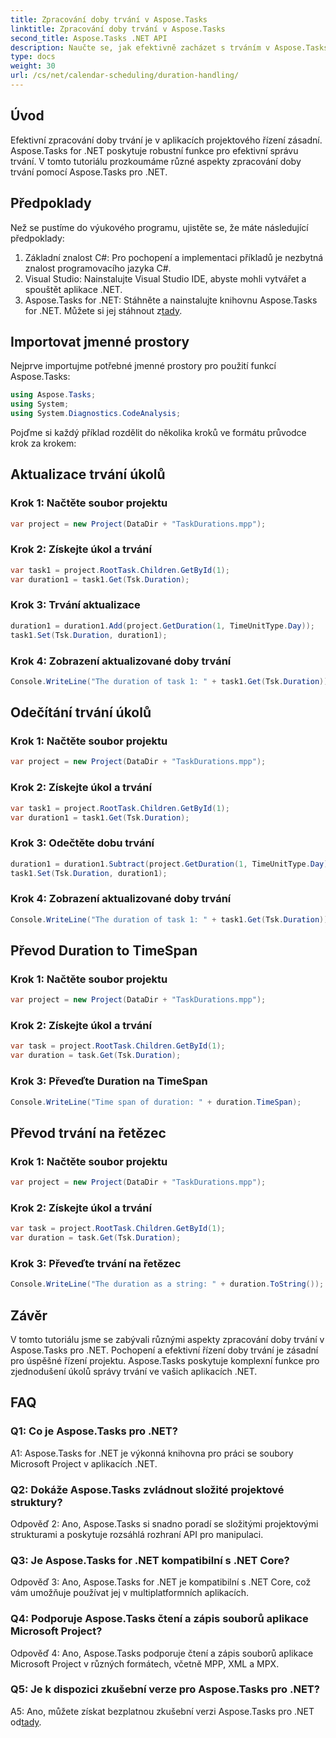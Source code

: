 ```yaml
---
title: Zpracování doby trvání v Aspose.Tasks
linktitle: Zpracování doby trvání v Aspose.Tasks
second_title: Aspose.Tasks .NET API
description: Naučte se, jak efektivně zacházet s trváním v Aspose.Tasks pro .NET pomocí podrobných výukových programů.
type: docs
weight: 30
url: /cs/net/calendar-scheduling/duration-handling/
---
```

## Úvod

Efektivní zpracování doby trvání je v aplikacích projektového řízení zásadní. Aspose.Tasks for .NET poskytuje robustní funkce pro efektivní správu trvání. V tomto tutoriálu prozkoumáme různé aspekty zpracování doby trvání pomocí Aspose.Tasks pro .NET.

## Předpoklady

Než se pustíme do výukového programu, ujistěte se, že máte následující předpoklady:

1. Základní znalost C#: Pro pochopení a implementaci příkladů je nezbytná znalost programovacího jazyka C#.
2. Visual Studio: Nainstalujte Visual Studio IDE, abyste mohli vytvářet a spouštět aplikace .NET.
3.  Aspose.Tasks for .NET: Stáhněte a nainstalujte knihovnu Aspose.Tasks for .NET. Můžete si jej stáhnout z[tady](https://releases.aspose.com/tasks/net/).

## Importovat jmenné prostory

Nejprve importujme potřebné jmenné prostory pro použití funkcí Aspose.Tasks:

```csharp
using Aspose.Tasks;
using System;
using System.Diagnostics.CodeAnalysis;


```

Pojďme si každý příklad rozdělit do několika kroků ve formátu průvodce krok za krokem:

## Aktualizace trvání úkolů

### Krok 1: Načtěte soubor projektu

```csharp
var project = new Project(DataDir + "TaskDurations.mpp");
```

### Krok 2: Získejte úkol a trvání

```csharp
var task1 = project.RootTask.Children.GetById(1);
var duration1 = task1.Get(Tsk.Duration);
```

### Krok 3: Trvání aktualizace

```csharp
duration1 = duration1.Add(project.GetDuration(1, TimeUnitType.Day));
task1.Set(Tsk.Duration, duration1);
```

### Krok 4: Zobrazení aktualizované doby trvání

```csharp
Console.WriteLine("The duration of task 1: " + task1.Get(Tsk.Duration));
```

## Odečítání trvání úkolů

### Krok 1: Načtěte soubor projektu

```csharp
var project = new Project(DataDir + "TaskDurations.mpp");
```

### Krok 2: Získejte úkol a trvání

```csharp
var task1 = project.RootTask.Children.GetById(1);
var duration1 = task1.Get(Tsk.Duration);
```

### Krok 3: Odečtěte dobu trvání

```csharp
duration1 = duration1.Subtract(project.GetDuration(1, TimeUnitType.Day));
task1.Set(Tsk.Duration, duration1);
```

### Krok 4: Zobrazení aktualizované doby trvání

```csharp
Console.WriteLine("The duration of task 1: " + task1.Get(Tsk.Duration));
```

## Převod Duration to TimeSpan

### Krok 1: Načtěte soubor projektu

```csharp
var project = new Project(DataDir + "TaskDurations.mpp");
```

### Krok 2: Získejte úkol a trvání

```csharp
var task = project.RootTask.Children.GetById(1);
var duration = task.Get(Tsk.Duration);
```

### Krok 3: Převeďte Duration na TimeSpan

```csharp
Console.WriteLine("Time span of duration: " + duration.TimeSpan);
```

## Převod trvání na řetězec

### Krok 1: Načtěte soubor projektu

```csharp
var project = new Project(DataDir + "TaskDurations.mpp");
```

### Krok 2: Získejte úkol a trvání

```csharp
var task = project.RootTask.Children.GetById(1);
var duration = task.Get(Tsk.Duration);
```

### Krok 3: Převeďte trvání na řetězec

```csharp
Console.WriteLine("The duration as a string: " + duration.ToString());
```

## Závěr

V tomto tutoriálu jsme se zabývali různými aspekty zpracování doby trvání v Aspose.Tasks pro .NET. Pochopení a efektivní řízení doby trvání je zásadní pro úspěšné řízení projektu. Aspose.Tasks poskytuje komplexní funkce pro zjednodušení úkolů správy trvání ve vašich aplikacích .NET.

## FAQ

### Q1: Co je Aspose.Tasks pro .NET?

A1: Aspose.Tasks for .NET je výkonná knihovna pro práci se soubory Microsoft Project v aplikacích .NET.

### Q2: Dokáže Aspose.Tasks zvládnout složité projektové struktury?

Odpověď 2: Ano, Aspose.Tasks si snadno poradí se složitými projektovými strukturami a poskytuje rozsáhlá rozhraní API pro manipulaci.

### Q3: Je Aspose.Tasks for .NET kompatibilní s .NET Core?

Odpověď 3: Ano, Aspose.Tasks for .NET je kompatibilní s .NET Core, což vám umožňuje používat jej v multiplatformních aplikacích.

### Q4: Podporuje Aspose.Tasks čtení a zápis souborů aplikace Microsoft Project?

Odpověď 4: Ano, Aspose.Tasks podporuje čtení a zápis souborů aplikace Microsoft Project v různých formátech, včetně MPP, XML a MPX.

### Q5: Je k dispozici zkušební verze pro Aspose.Tasks pro .NET?

 A5: Ano, můžete získat bezplatnou zkušební verzi Aspose.Tasks pro .NET od[tady](https://releases.aspose.com/).